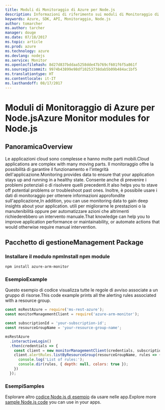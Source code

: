 ```yaml
---
title: Moduli di Monitoraggio di Azure per Node.js
description: Informazioni di riferimento sui moduli di Monitoraggio di Azure per Node.js
keywords: Azure, SDK, API, Monitoraggio, Node.js
author: tomarcher
ms.author: tarcher
manager: douge
ms.date: 07/18/2017
ms.topic: article
ms.prod: azure
ms.technology: azure
ms.devlang: nodejs
ms.service: Monitor
ms.openlocfilehash: 8d27d837bddaa5258dde47b769cf601f6f5a861f
ms.sourcegitcommit: 9974b43899e98df10253738dab5b09b484ac1bf5
ms.translationtype: HT
ms.contentlocale: it-IT
ms.lasthandoff: 08/17/2017
---
```

# <a name="azure-monitor-modules-for-nodejs"></a><span data-ttu-id="e9322-104">Moduli di Monitoraggio di Azure per Node.js</span><span class="sxs-lookup"><span data-stu-id="e9322-104">Azure Monitor modules for Node.js</span></span>

## <a name="overview"></a><span data-ttu-id="e9322-105">Panoramica</span><span class="sxs-lookup"><span data-stu-id="e9322-105">Overview</span></span>
<span data-ttu-id="e9322-106">Le applicazioni cloud sono complesse e hanno molte parti mobili.</span><span class="sxs-lookup"><span data-stu-id="e9322-106">Cloud applications are complex with many moving parts.</span></span> <span data-ttu-id="e9322-107">Il monitoraggio offre la possibilità di garantire il funzionamento e l'integrità dell'applicazione.</span><span class="sxs-lookup"><span data-stu-id="e9322-107">Monitoring provides data to ensure that your application stays up and running in a healthy state.</span></span> <span data-ttu-id="e9322-108">Consente anche di prevenire i problemi potenziali o di risolvere quelli precedenti.</span><span class="sxs-lookup"><span data-stu-id="e9322-108">It also helps you to stave off potential problems or troubleshoot past ones.</span></span> <span data-ttu-id="e9322-109">Inoltre, è possibile usare i dati di monitoraggio per ottenere informazioni approfondite sull'applicazione,</span><span class="sxs-lookup"><span data-stu-id="e9322-109">In addition, you can use monitoring data to gain deep insights about your application.</span></span> <span data-ttu-id="e9322-110">utili per migliorarne le prestazioni o la manutenibilità oppure per automatizzare azioni che altrimenti richiederebbero un intervento manuale.</span><span class="sxs-lookup"><span data-stu-id="e9322-110">That knowledge can help you to improve application performance or maintainability, or automate actions that would otherwise require manual intervention.</span></span>

## <a name="management-package"></a><span data-ttu-id="e9322-111">Pacchetto di gestione</span><span class="sxs-lookup"><span data-stu-id="e9322-111">Management Package</span></span>

### <a name="install-npm-module"></a><span data-ttu-id="e9322-112">Installare il modulo npm</span><span class="sxs-lookup"><span data-stu-id="e9322-112">Install npm module</span></span>

```bash
npm install azure-arm-monitor
```

### <a name="example"></a><span data-ttu-id="e9322-113">Esempio</span><span class="sxs-lookup"><span data-stu-id="e9322-113">Example</span></span>

<span data-ttu-id="e9322-114">Questo esempio di codice visualizza tutte le regole di avviso associate a un gruppo di risorse.</span><span class="sxs-lookup"><span data-stu-id="e9322-114">This code example prints all the alerting rules associated with a resource group.</span></span>

```javascript
const msRestAzure = require('ms-rest-azure');
const monitorManagementClient = require('azure-arm-monitor');

const subscriptionId = 'your-subscription-id';
const resourceGroupName = 'your-resource-group-name';

msRestAzure
  .interactiveLogin()
  .then(credentials => {
    const client = new monitorManagementClient(credentials, subscriptionId);
    client.alertRules.listByResourceGroup(resourceGroupName, rules => {
      console.log('List of rules:');
      console.dir(rules, { depth: null, colors: true });
    })
  });

```

### <a name="samples"></a><span data-ttu-id="e9322-115">Esempi</span><span class="sxs-lookup"><span data-stu-id="e9322-115">Samples</span></span>

<span data-ttu-id="e9322-116">Esplorare altro [codice Node.js di esempio](https://azure.microsoft.com/resources/samples/?platform=nodejs) da usare nelle app.</span><span class="sxs-lookup"><span data-stu-id="e9322-116">Explore more [sample Node.js code](https://azure.microsoft.com/resources/samples/?platform=nodejs) you can use in your apps.</span></span>
